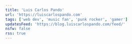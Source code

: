 ```yaml
---
title: 'Luis Carlos Pando'
url: 'https://luiscarlospando.com'
tags: ['web dev', 'music fan', 'punk rocker', 'gamer']
updatesFeed: 'https://blog.luiscarlospando.com/feed/'
nsfw: false
rss: true
---
```

